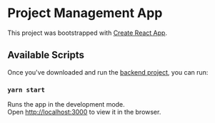 # Project Management App

This project was bootstrapped with [Create React App](https://github.com/facebook/create-react-app).

## Available Scripts

Once you've downloaded and run the [backend project](https://github.com/mohaiminulhasan/bugtracker-api), you can run:

### `yarn start`

Runs the app in the development mode.\
Open [http://localhost:3000](http://localhost:3000) to view it in the browser.
